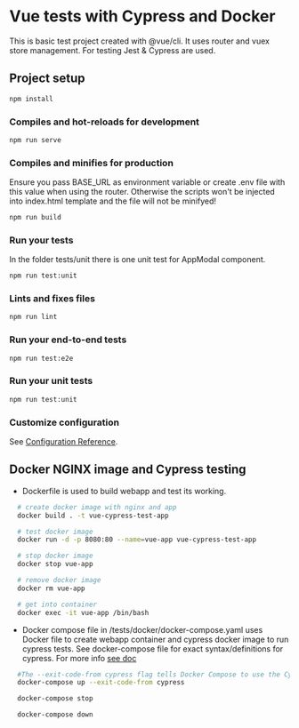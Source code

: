 # Vue tests with Cypress and Docker

This is basic test project created with @vue/cli. It uses router and vuex store management. For testing Jest & Cypress are used.

## Project setup

```bash
npm install
```

### Compiles and hot-reloads for development

```bash
npm run serve
```

### Compiles and minifies for production

Ensure you pass BASE_URL as environment variable or create .env file with this
value when using the router. Otherwise the scripts won't be injected into index.html template and the file will not be minifyed!

```bash
npm run build
```

### Run your tests

In the folder tests/unit there is one unit test for AppModal component.

```bash
npm run test:unit
```

### Lints and fixes files

```bash
npm run lint
```

### Run your end-to-end tests

```bash
npm run test:e2e
```

### Run your unit tests

```bash
npm run test:unit
```

### Customize configuration

See [Configuration Reference](https://cli.vuejs.org/config/).

## Docker NGINX image and Cypress testing

- Dockerfile is used to build webapp and test its working.

```bash
  # create docker image with nginx and app
  docker build . -t vue-cypress-test-app

  # test docker image
  docker run -d -p 8080:80 --name=vue-app vue-cypress-test-app

  # stop docker image
  docker stop vue-app

  # remove docker image
  docker rm vue-app

  # get into container
  docker exec -it vue-app /bin/bash
```

- Docker compose file in /tests/docker/docker-compose.yaml uses Docker file to create webapp container and cypress docker image to run cypress tests. See docker-compose file for exact syntax/definitions for cypress. For more info [see doc](https://mtlynch.io/painless-web-app-testing/)

```bash
  #The --exit-code-from cypress flag tells Docker Compose to use the Cypress container’s exit code as the exit code for the docker-compose command
  docker-compose up --exit-code-from cypress

  docker-compose stop

  docker-compose down
```

